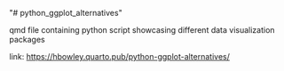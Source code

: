 "# python_ggplot_alternatives"   


qmd file containing python script showcasing different data visualization packages 


link: https://hbowley.quarto.pub/python-ggplot-alternatives/
